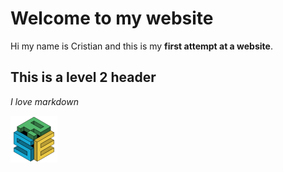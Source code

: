 # Welcome to my website

Hi my name is Cristian and this is my **first attempt at a website**.

## This is a level 2 header

_I love markdown_

![RSE logo](https://raw.githubusercontent.com/RSE-Sheffield/RSE-Sheffield.github.io/master/assets/images/logo/rse-logoonly-stroke-small.png)
